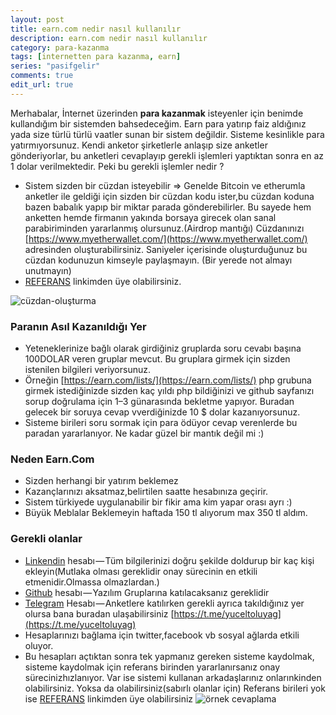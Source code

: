```yaml
---
layout: post
title: earn.com nedir nasıl kullanılır
description: earn.com nedir nasıl kullanılır
category: para-kazanma
tags: [internetten para kazanma, earn]
series: "pasifgelir"
comments: true
edit_url: true
---
```


Merhabalar, İnternet üzerinden **para kazanmak** isteyenler için benimde kullandığım bir sistemden bahsedeceğim. Earn para yatırıp faiz aldığınız yada size türlü türlü vaatler sunan bir sistem değildir. Sisteme kesinlikle  para yatırmıyorsunuz. Kendi anketor  şirketlerle anlaşıp size anketler gönderiyorlar, bu anketleri cevaplayıp gerekli işlemleri yaptıktan sonra en az 1 dolar verilmektedir. Peki bu gerekli işlemler nedir ?

<!-- excerpt separator -->
-   Sistem sizden bir cüzdan isteyebilir => Genelde Bitcoin ve etherumla anketler ile geldiği için sizden bir cüzdan kodu ister,bu cüzdan koduna bazen babalık yapıp bir miktar parada gönderebilirler. Bu sayede hem anketten hemde firmanın yakında borsaya girecek olan sanal parabiriminden yararlanmış olursunuz.(Airdrop mantığı) Cüzdanınızı [https://www.myetherwallet.com/](https://www.myetherwallet.com/) adresinden oluşturabilirsiniz. Saniyeler içerisinde oluşturduğunuz bu cüzdan kodunuzun kimseyle paylaşmayın. (Bir yerede not almayı unutmayın)
-   [REFERANS](http://earn.com/friday13/referral/?a=b6bpe21djavw2sar) linkimden üye olabilirsiniz.

![cüzdan-oluşturma](https://cdn-images-1.medium.com/max/1000/1*DteFSTUKSew7QxtXoOfv2A.gif)

### Paranın Asıl Kazanıldığı Yer

-   Yeteneklerinize bağlı olarak girdiğiniz gruplarda soru cevabı başına 100DOLAR veren gruplar mevcut. Bu gruplara girmek için sizden istenilen bilgileri veriyorsunuz.
-   Örneğin [https://earn.com/lists/](https://earn.com/lists/) php grubuna girmek istediğinizde sizden kaç yıldı php bildiğinizi ve github sayfanızı sorup doğrulama için 1–3 günarasında bekletme yapıyor. Buradan gelecek bir soruya cevap vverdiğinizde 10 $ dolar kazanıyorsunuz.
-   Sisteme birileri soru sormak için para ödüyor cevap verenlerde bu paradan yararlanıyor. Ne kadar güzel bir mantık değil mi :)

### Neden Earn.Com

-   Sizden herhangi bir yatırım beklemez
-   Kazançlarınızı aksatmaz,belirtilen saatte hesabınıza geçirir.
-   Sistem türkiyede uygulanabilir bir fikir ama kim yapar orası ayrı :)
-   Büyük Meblalar Beklemeyin haftada 150 tl  alıyorum max 350 tl aldım.

### Gerekli olanlar

-   [Linkendin](https://www.linkedin.com/in/yuceltoluyag/) hesabı — Tüm bilgilerinizi doğru şekilde doldurup bir kaç kişi ekleyin(Mutlaka olması gereklidir onay sürecinin en etkili etmenidir.Olmassa olmazlardan.)
-   [Github](https://github.com/yuceltoluyag) hesabı — Yazılım Gruplarına katılacaksanız gereklidir
-   [Telegram](https://t.me/yuceltoluyag) Hesabı — Anketlere katılırken gerekli ayrıca takıldığınız yer olursa bana buradan ulaşabilirsiniz [https://t.me/yuceltoluyag](https://t.me/yuceltoluyag)
-   Hesaplarınızı bağlama için twitter,facebook vb sosyal ağlarda etkili oluyor.
-   Bu hesapları açtıktan sonra tek yapmanız gereken sisteme kaydolmak, sisteme kaydolmak için referans birinden yararlanırsanız onay sürecinizhızlanıyor. Var ise sistemi kullanan arkadaşlarınız onlarınkinden olabilirsiniz. Yoksa da olabilirsiniz(sabırlı olanlar için) Referans birileri yok ise [REFERANS](http://earn.com/friday13/referral/?a=b6bpe21djavw2sar) linkimden üye olabilirsiniz
![örnek cevaplama](https://cdn-images-1.medium.com/max/800/1*R8XgOsEhjDkUlyBLH0h0Fw.gif)
